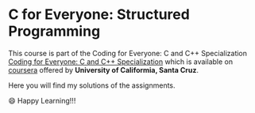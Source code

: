 # C for Everyone: Structured Programming
This course is part of the Coding for Everyone: C and C++ Specialization [Coding for Everyone: C and C++ Specialization](https://www.coursera.org/specializations/coding-for-everyone) which is available on [coursera](https://www.coursera.org/) offered by **University of Califormia, Santa Cruz**.

  Here you will find my solutions of the assignments.

:smile: Happy Learning!!!
